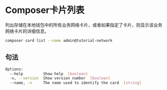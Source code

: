 # Composer卡片列表

列出存储在本地钱包中的所有业务网络卡片，或者如果指定了卡片，则显示该业务网络卡片的详细信息。
```bash
composer card list --name admin@tutorial-network
```

## 句法
```bash
Options:
  --help         Show help  [boolean]
  -v, --version  Show version number  [boolean]
  --name, -n     The name used to identify the card  [string]
```

